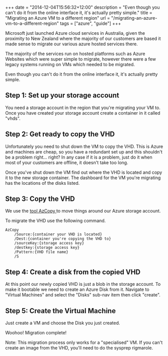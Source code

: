 +++
date = "2014-12-04T15:56:32+12:00"
description = "Even though you can't do it from the online interface it, it's actually pretty simple."
title = "Migrating an Azure VM to a different region"
url = "/migrating-an-azure-vm-to-a-different-region"
tags = ["azure", "guide"]
+++

Microsoft just launched Azure cloud services in Australia, given the proximity to New Zealand where the majority of our customers are based it made sense to migrate our various azure hosted services there.

The majority of the services run on hosted platforms such as Azure Websites which were super simple to migrate, however there were a few legacy systems running on VMs which needed to be migrated. 

Even though you can't do it from the online interface it, it's actually pretty simple.

## Step 1: Set up your storage account

You need a storage account in the region that you're migrating your VM to. Once you have created your storage account create a container in it called "vhds".

## Step 2: Get ready to copy the VHD

Unfortunately you need to shut down the VM to copy the VHD. This is Azure and machines are cheap, so you have a redundant set up and this shouldn't be a problem right... right? In any case if it is a problem, just do it when most of your customers are offline, it doesn't take too long.

Once you've shut down the VM find out where the VHD is located and copy it to the new storage container. The dashboard for the VM you're migrating has the locations of the disks listed.

## Step 3: Copy the VHD

We use the [tool AzCopy ](https://azure.microsoft.com/en-us/documentation/articles/storage-use-azcopy/) to move things around our Azure storage account.

To migrate the VHD use the following command.

    AzCopy 
    	/Source:{container your VHD is located} 
    	/Dest:{container you're copying the VHD to} 
    	/sourceKey:{storage access key} 
    	/destkey:{storage access key}  
    	/Pattern:{VHD file name} 
    	/S
    	
## Step 4: Create a disk from the copied VHD

At this point our newly copied VHD is just a blob in the storage account. To make it bootable we need to create an Azure Disk from it. Navigate to "Virtual Machines" and select the "Disks" sub-nav item then click "create".

## Step 5: Create the Virtual Machine

Just create a VM and choose the Disk you just created. 

Woohoo! Migration complete!

Note: This migration process only works for a "specialised" VM. If you can't create an image from the VHD, you'll need to do the sysprep rigmarole.